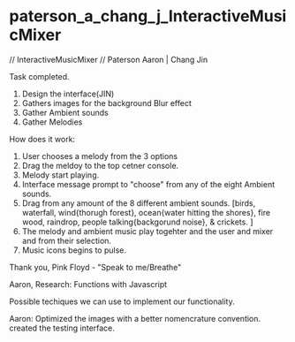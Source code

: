 # paterson_a_chang_j_InteractiveMusicMixer

// InteractiveMusicMixer 
// Paterson Aaron | Chang Jin 


Task completed.
1. Design the interface(JIN)
2. Gathers images for the background Blur effect
3. Gather Ambient sounds
4. Gather Melodies


How does it work:

1. User chooses a melody from the 3 options 
2. Drag the meldoy to the top cetner console.
3. Melody start playing.
4. Interface message prompt to "choose" from any of the eight Ambient sounds.
5. Drag from any amount of the 8 different ambient sounds. [birds, waterfall, wind{thorugh forest}, 
	ocean{water hitting the shores}, fire wood, raindrop, people talking{backgorund noise}, & crickets. ]
4. The melody and ambient music play togehter and the user and mixer and from their selection.
5. Music icons begins to pulse.


Thank you, Pink Floyd - "Speak to me/Breathe"


Aaron, Research:
Functions with Javascript

<!-- https://alemangui.github.io/pizzicato/ -->

<!-- https://www.createjs.com/soundjs -->

Possible techiques we can use to implement our functionality.
<!-- https://www.createjs.com/getting-started/soundjs -->


Aaron:
Optimized the images with a better nomencrature convention.
created the testing interface. 